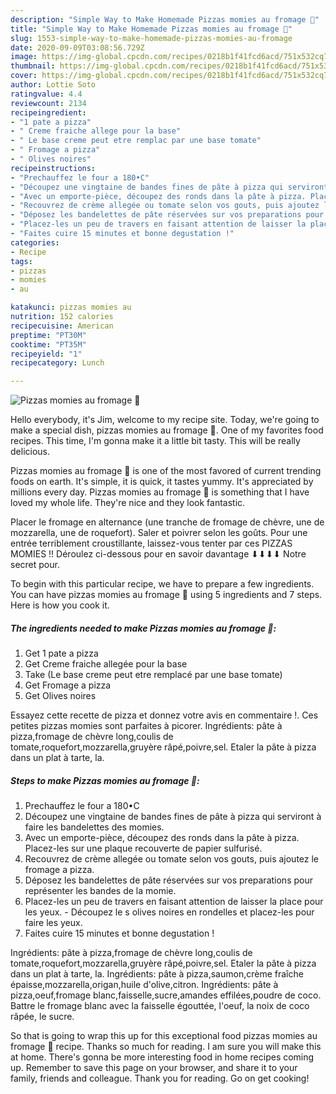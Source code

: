 ```yaml
---
description: "Simple Way to Make Homemade Pizzas momies au fromage 🎃"
title: "Simple Way to Make Homemade Pizzas momies au fromage 🎃"
slug: 1553-simple-way-to-make-homemade-pizzas-momies-au-fromage
date: 2020-09-09T03:08:56.729Z
image: https://img-global.cpcdn.com/recipes/0218b1f41fcd6acd/751x532cq70/pizzas-momies-au-fromage-🎃-photo-principale-de-la-recette.jpg
thumbnail: https://img-global.cpcdn.com/recipes/0218b1f41fcd6acd/751x532cq70/pizzas-momies-au-fromage-🎃-photo-principale-de-la-recette.jpg
cover: https://img-global.cpcdn.com/recipes/0218b1f41fcd6acd/751x532cq70/pizzas-momies-au-fromage-🎃-photo-principale-de-la-recette.jpg
author: Lottie Soto
ratingvalue: 4.4
reviewcount: 2134
recipeingredient:
- "1 pate a pizza"
- " Creme fraiche allege pour la base"
- " Le base creme peut etre remplac par une base tomate"
- " Fromage a pizza"
- " Olives noires"
recipeinstructions:
- "Prechauffez le four a 180•C"
- "Découpez une vingtaine de bandes fines de pâte à pizza qui serviront à faire les bandelettes des momies."
- "Avec un emporte-pièce, découpez des ronds dans la pâte à pizza. Placez-les sur une plaque recouverte de papier sulfurisé."
- "Recouvrez de crème allegée ou tomate selon vos gouts, puis ajoutez le fromage a pizza."
- "Déposez les bandelettes de pâte réservées sur vos preparations pour représenter les bandes de la momie."
- "Placez-les un peu de travers en faisant attention de laisser la place pour les yeux. Découpez le s olives noires en rondelles et placez-les pour faire les yeux."
- "Faites cuire 15 minutes et bonne degustation !"
categories:
- Recipe
tags:
- pizzas
- momies
- au

katakunci: pizzas momies au 
nutrition: 152 calories
recipecuisine: American
preptime: "PT30M"
cooktime: "PT35M"
recipeyield: "1"
recipecategory: Lunch

---
```



![Pizzas momies au fromage 🎃](https://img-global.cpcdn.com/recipes/0218b1f41fcd6acd/751x532cq70/pizzas-momies-au-fromage-🎃-photo-principale-de-la-recette.jpg)

Hello everybody, it's Jim, welcome to my recipe site. Today, we're going to make a special dish, pizzas momies au fromage 🎃. One of my favorites food recipes. This time, I'm gonna make it a little bit tasty. This will be really delicious.

Pizzas momies au fromage 🎃 is one of the most favored of current trending foods on earth. It's simple, it is quick, it tastes yummy. It's appreciated by millions every day. Pizzas momies au fromage 🎃 is something that I have loved my whole life. They're nice and they look fantastic.

Placer le fromage en alternance (une tranche de fromage de chèvre, une de mozzarella, une de roquefort). Saler et poivrer selon les goûts. Pour une entrée terriblement croustillante, laissez-vous tenter par ces PIZZAS MOMIES !! Déroulez ci-dessous pour en savoir davantage ⬇⬇⬇⬇ Notre secret pour.


To begin with this particular recipe, we have to prepare a few ingredients. You can have pizzas momies au fromage 🎃 using 5 ingredients and 7 steps. Here is how you cook it.

<!--inarticleads1-->

##### The ingredients needed to make Pizzas momies au fromage 🎃:

1. Get 1 pate a pizza
1. Get  Creme fraiche allegée pour la base
1. Take  (Le base creme peut etre remplacé par une base tomate)
1. Get  Fromage a pizza
1. Get  Olives noires


Essayez cette recette de pizza et donnez votre avis en commentaire !. Ces petites pizzas momies sont parfaites à picorer. Ingrédients: pâte à pizza,fromage de chèvre long,coulis de tomate,roquefort,mozzarella,gruyère râpé,poivre,sel. Etaler la pâte à pizza dans un plat à tarte, la. 

<!--inarticleads2-->

##### Steps to make Pizzas momies au fromage 🎃:

1. Prechauffez le four a 180•C
1. Découpez une vingtaine de bandes fines de pâte à pizza qui serviront à faire les bandelettes des momies.
1. Avec un emporte-pièce, découpez des ronds dans la pâte à pizza. Placez-les sur une plaque recouverte de papier sulfurisé.
1. Recouvrez de crème allegée ou tomate selon vos gouts, puis ajoutez le fromage a pizza.
1. Déposez les bandelettes de pâte réservées sur vos preparations pour représenter les bandes de la momie.
1. Placez-les un peu de travers en faisant attention de laisser la place pour les yeux. - Découpez le s olives noires en rondelles et placez-les pour faire les yeux.
1. Faites cuire 15 minutes et bonne degustation !


Ingrédients: pâte à pizza,fromage de chèvre long,coulis de tomate,roquefort,mozzarella,gruyère râpé,poivre,sel. Etaler la pâte à pizza dans un plat à tarte, la. Ingrédients: pâte à pizza,saumon,crème fraîche épaisse,mozzarella,origan,huile d&#39;olive,citron. Ingrédients: pâte à pizza,oeuf,fromage blanc,faisselle,sucre,amandes effilées,poudre de coco. Battre le fromage blanc avec la faisselle égouttée, l&#39;oeuf, la noix de coco râpée, le sucre. 

So that is going to wrap this up for this exceptional food pizzas momies au fromage 🎃 recipe. Thanks so much for reading. I am sure you will make this at home. There's gonna be more interesting food in home recipes coming up. Remember to save this page on your browser, and share it to your family, friends and colleague. Thank you for reading. Go on get cooking!
